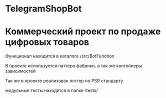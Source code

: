 # TelegramShopBot

<h1> Коммерческий проект по продаже цифровых товаров </h1>
<p> Функционал находится в каталоге /src/BotFunction </p>
<p> В проекте используется паттерн фабрики, а так же контейнеры зависимостей </p>
<p> Так же в проекте реализован логгер по PSR стандарту </p>
<p> модульные тесты находятся в папке /tests/ </p>
